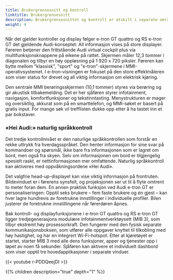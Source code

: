 ```yaml
---
title: Brukergrensesnitt og kontroll
linktitle: Brukergrensesnitt
description: Brukergrensesnittet og kontroll er atskilt i separate områder i Audi e-tron GT / Audi RS e-tron GT.
weight: 4
---
```


Når det gjelder kontroller og display følger e-tron GT quattro og RS e-tron GT det gjeldende Audi-konseptet: All informasjon vises på store displayer. Føreren betjener den frittstående Audi virtual cockpit plus via multifunksjonsknappene på eikene på rattet. Skjermen måler 12,3 tommer i diagonalen og tilbyr en høy oppløsning på 1 920 x 720 piksler. Føreren kan bytte mellom "klassisk", "sport" og "e-tron"-skjermene i MMI-operativsystemet. I e-tron-visningen er fokuset på den store effektmåleren som viser status for drevet og all viktig informasjon om elektrisk kjøring.

Den sentrale MMI berøringsskjermen (10,1 tommer) styres via berøring og gir akustisk tilbakemelding. Det er her sjåføren styrer infotainment, navigasjon, komfortfunksjoner og tekstinntasting. Menystrukturen er mager og oversiktlig, akkurat som på en smarttelefon, og MMI-søket er basert på gratis input. For mange søk vil trefflisten dukke opp etter å ha tastet inn et par bokstaver.

### «Hei Audi:» naturlig språkkontroll

Det tredje kontrollnivået er den naturlige språkkontrollen som forstår en rekke uttrykk fra hverdagsspråket. Den henter informasjon for sine svar på kommandoer og spørsmål, ikke bare fra informasjonen som er lagret om bord, men også fra skyen. Selv om informasjonen om bord er tilgjengelig spesielt raskt, er nettinformasjonen mer omfattende. Naturlig språkkontroll kan aktiveres med oppvåkningsordene «Hei Audi».

Det valgfrie head-up-displayet kan vise viktig informasjon på frontruten. Bildevinduet er i førerens synsfelt, og projeksjonen ser ut til å flyte omtrent to meter foran dem. En annen praktisk funksjon ved Audi e-tron GT er personaliseringen: Opptil seks brukere – fem faste brukere og én gjest – kan hver lagre hundrevis av foretrukne innstillinger i individuelle profiler. Bilen justerer de foretrukne innstillingene når førerdøren åpnes.

Bak kontroll- og displayfunksjonene i e-tron GT quattro og RS e-tron GT ligger tredjegenerasjons modulære infotainmentverktøysett (MIB 3), som tilbyr ekstremt høy prosessorkraft. Den fungerer med den fysisk separate kommunikasjonsboksen, som utfører alle oppgaver knyttet til tilkobling med høy hastighet, og har en integrert Wi-Fi-hotspot. Etter at kjøretøyet er startet, starter MIB 3 med alle dens funksjoner, apper og tjenester opp i løpet av noen få sekunder. Sjåføren kan aktivere et individuelt dashbord som viser opptil tre hovedapplikasjoner i separate vinduer.

{{< youtube r-PDDQeejDI >}}


{{% children description="true" depth="1" %}}
